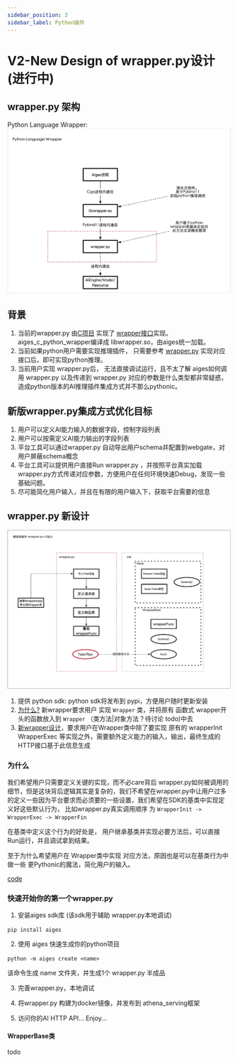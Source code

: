 ```yaml
---
sidebar_position: 3
sidebar_label: Python插件
---
```


# V2-New Design of wrapper.py设计(进行中)

## wrapper.py 架构

Python Language Wrapper:
![img](python.png)

## 背景

1. 当前的wrapper.py 由[C项目](https://github.com/xfyun/aiges_c_python_wrapper)
   实现了 [wrapper接口](https://github.com/xfyun/aiges_c_python_wrapper/blob/master/include/aiges/wrapper.h)实现。
   aiges_c_python_wrapper编译成 libwrapper.so，由aiges统一加载。
2. 当前如果python用户需要实现推理插件， 只需要参考 [wrapper.py](https://github.com/xfyun/aiges_c_python_wrapper/blob/master/wrapper.py)
   实现对应接口后，即可实现python推理。
3. 当前用户实现 wrapper.py后， 无法直接调试运行，且不太了解 aiges如何调用 wrapper.py 以及传递到 wrapper.py
   对应的参数是什么类型都非常疑惑，造成python版本的AI推理插件集成方式并不那么pythonic。

## 新版wrapper.py集成方式优化目标

1. 用户可以定义AI能力输入的数据字段，控制字段列表
2. 用户可以按需定义AI能力输出的字段列表
3. 平台工具可以通过wrapper.py 自动导出用户schema并配置到webgate，对用户屏蔽schema概念
4. 平台工具可以提供用户直接Run wrapper.py ，并按照平台真实加载 wrapper.py方式传递对应参数，方便用户在任何环境快速Debug，发现一些基础问题。
5. 尽可能简化用户输入，并且在有限的用户输入下，获取平台需要的信息

## wrapper.py 新设计

![img_1.png](img_1.png)
1. 提供 python sdk:  python sdk将发布到 pypi，方便用户随时更新安装
2. [为什么?](###为什么) 新wrapper要求用户 实现 `Wrapper` 类，并将原有 函数式 wrapper开头的函数放入到 `Wrapper` （类方法|对象方法？待讨论 todo)中去
3. [新wrapper设计](https://github.com/xfyun/aiges_python/blob/master/aiges_python/v2/wrapper.py)，要求用户在Wrapper类中除了要实现 原有的 wrapperInit WrapperExec 等实现之外，需要额外定义能力的输入，输出，最终生成的HTTP接口基于此信息生成

### 为什么

我们希望用户只需要定义关键的实现，而不必care背后
wrapper.py如何被调用的细节，但是这块背后逻辑其实是复杂的，我们不希望在wrapper.py中让用户过多的定义一些因为平台要求而必须要的一些设置，我们希望在SDK的基类中实现定义好这些默认行为，
比如wrapper.py真实调用顺序 为 `WrapperInit -> WrapperExec -> WrapperFin`

在基类中定义这个行为的好处是， 用户继承基类并实现必要方法后，可以直接 Run运行，并且调试拿到结果。

至于为什么希望用户在 Wrapper类中实现 对应方法，原因也是可以在基类行为中做一些 更Pythonic的魔法，简化用户的输入。


[code](https://github.com/xfyun/aiges_python/tree/master/aiges_python/v2)


### 快速开始你的第一个wrapper.py

1. 安装aiges sdk库 (该sdk用于辅助 wrapper.py本地调试)

 `pip install aiges`

2. 使用 aiges 快速生成你的python项目

 `python -m aiges create <name>`

 该命令生成 name 文件夹，并生成1个 wrapper.py 半成品

3. 完善wrapper.py，本地调试

5. 将wrapper.py 构建为docker镜像，并发布到 athena_serving框架

6. 访问你的AI HTTP API... Enjoy...


#### WrapperBase类
todo
